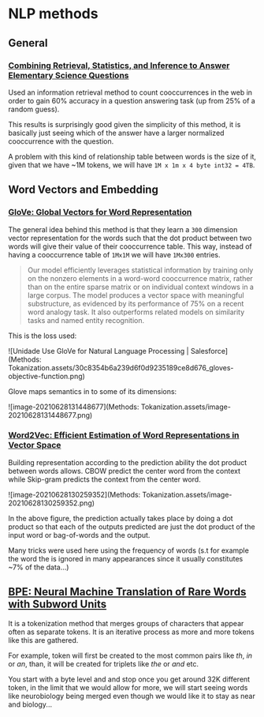 # NLP methods

## General

### [Combining Retrieval, Statistics, and Inference to Answer Elementary Science Questions](https://www.aaai.org/ocs/index.php/AAAI/AAAI16/paper/download/11963/11990)

Used an information retrieval method to count cooccurrences in the web in order to gain 60% accuracy in a question answering task (up from 25% of a random guess).

This results is surprisingly good given the simplicity of this method, it is basically just seeing which of the answer have a larger normalized cooccurrence with the question.

A problem with this kind of relationship table between words is the size of it, given that we have ~1M tokens, we will have `1M x 1m x 4 byte int32 = 4TB`.

## Word Vectors and   Embedding

### [GloVe: Global Vectors for Word Representation](https://nlp.stanford.edu/pubs/glove.pdf)

The general idea behind this method is that they learn a `300` dimension vector representation for the words such that the dot product between two words will give their value of their cooccurrence table. This way, instead of having a cooccurrence table of `1Mx1M` we will have `1Mx300` entries.

> Our model efficiently leverages statistical information by training only on the nonzero elements in a word-word cooccurrence matrix, rather than on the entire sparse matrix or on individual context windows in a large corpus. The model produces a vector space with meaningful substructure, as evidenced by its performance of 75% on a recent word analogy task. It also outperforms related models on similarity tasks and named entity recognition.

This is the loss used:

![Unidade Use GloVe for Natural Language Processing | Salesforce](Methods: Tokanization.assets/30c8354b6a239d6f0d9235189ce8d676_gloves-objective-function.png)

Glove maps semantics in to some of its dimensions:

![image-20210628131448677](Methods: Tokanization.assets/image-20210628131448677.png)

### [Word2Vec: Efficient Estimation of Word Representations in Vector Space](https://arxiv.org/pdf/1301.3781)

Building representation according to the prediction ability the dot product between words allows. CBOW predict the center word from the context while Skip-gram predicts the context from the center word.

![image-20210628130259352](Methods: Tokanization.assets/image-20210628130259352.png)

In the above figure, the prediction actually takes place by doing a dot product so that each of the outputs predicted are just the dot product of the input word or bag-of-words and the output.

Many tricks were used here using the frequency of words (s.t for example the word the is ignored in many appearances since it usually constitutes ~7% of the data…) 

## [BPE: Neural Machine Translation of Rare Words with Subword Units](https://arxiv.org/pdf/1508.07909)

It is a tokenization method that merges groups of characters that appear often as separate tokens. It is an iterative process as more and more tokens like this are gathered.

For example, token will first be created to the most common pairs like *th*, *in* or *an*, than, it will be created for triplets like *the* or *and* etc.

You start with a byte level and and stop once you get around 32K different token, in the limit that we would allow for more, we will start seeing words like neurobiology being merged even though we would like it to stay as near and biology...

